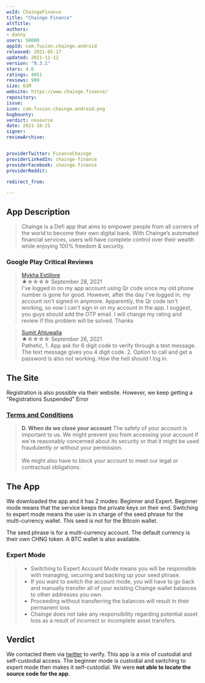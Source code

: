 ```yaml
---
wsId: ChaingeFinance
title: "Chainge Finance"
altTitle: 
authors:
- danny
users: 50000
appId: com.fusion.chainge.android
released: 2021-05-17
updated: 2021-11-12
version: "0.3.1"
stars: 4.6
ratings: 4051
reviews: 989
size: 61M
website: https://www.chainge.finance/
repository: 
issue: 
icon: com.fusion.chainge.android.png
bugbounty: 
verdict: nosource
date: 2021-10-21
signer: 
reviewArchive:


providerTwitter: FinanceChainge
providerLinkedIn: chainge-finance
providerFacebook: chainge.finance
providerReddit: 

redirect_from:

---
```



## App Description

> Chainge is a Defi app that aims to empower people from all corners of the world to become their own digital bank. With Chainge’s automated financial services, users will have complete control over their wealth while enjoying 100% freedom & security.

### Google Play Critical Reviews

> [Mykha Estillore](https://play.google.com/store/apps/details?id=com.fusion.chainge.android&reviewId=gp%3AAOqpTOFDN0-aDbdh2TT1ewMar0xgM1f5jEWFfIPRwJ_wgbSgxS69B7FsxWitB4bVpBVGO6Jvpobr3rdUB-Gu6p4)<br>
  ★☆☆☆☆ September 28, 2021 <br>
       I've logged in on my app account using Qr code since my old phone number is gone for good. However, after the day I've logged in, my account isn't signed in anymore. Apparently, the Qr code isn't working, so now I can't sign in on my account in the app. I suggest, you guys should add the OTP email. I will change my rating and review if this problem will be solved. Thanks
	   
> [Sumit Ahluwalia](https://play.google.com/store/apps/details?id=com.fusion.chainge.android&reviewId=gp%3AAOqpTOGgqD3WzkjCd8rddo6vDEAi8dpnwtl48B_2XJDPCzyCTp8lG5MFPXD04bISrS2nRZyOcpeyJOJCgIoHsJ4)<br>
  ★☆☆☆☆ September 26, 2021 <br>
       Pathetic, 1. App ask for 6 digit code to verify through a text message. The text message gives you 4 digit code. 2. Option to call and get a password is also not working. How the hell should I log in.
	   
## The Site

Registration is also possible via their website. However, we keep getting a "Registrations Suspended" Error

### [Terms and Conditions](https://www.chainge.finance/TermsAndConditions)

> **D. When do we close your account**
The safety of your account is important to us. We might prevent you from accessing your account if we're reasonably concerned about its security or that it might be used fraudulently or without your permission.<br><br>
We might also have to block your account to meet our legal or contractual obligations.

## The App

We downloaded the app and it has 2 modes: Beginner and Expert. Beginner mode means that the service keeps the private keys on their end. Switching to expert mode means the user is in charge of the seed phrase for the multi-currency wallet. This seed is not for the Bitcoin wallet.

The seed phrase is for a multi-currency account. The default currency is their own CHNG token. A BTC wallet is also available.

### Expert Mode

> - Switching to Expert Account Mode means you will be responsible with managing, securing and backing up your seed phrase.
> - If you want to switch the account mode, you will have to go back and manually transfer all of your existing Chainge wallet balances to other addresses you own.
> - Proceeding without transferring the balances will result in their permanent loss
> - Chainge does not take any responsibility regarding potential asset loss as a result of incorrect or incomplete asset transfers.

## Verdict

We contacted them via [twitter](https://twitter.com/BitcoinWalletz/status/1450388240586866693) to verify. This app is a mix of custodial and self-custodial access. The beginner mode is custodial and switching to expert mode then makes it self-custodial. We were **not able to locate the source code for the app**. 

